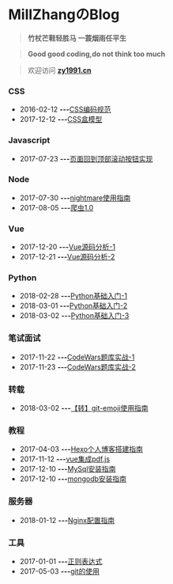 # MillZhangのBlog

> **竹杖芒鞋轻胜马 一蓑烟雨任平生**

> **Good good coding,do not think too much**

> 欢迎访问 [**zy1991.cn**](http://zy1991.cn/)

### CSS

* 2016-02-12 **---**[CSS编码规范](https://github.com/MillZhang/MarkdownBlog/issues/1)
* 2017-12-12 **---**[CSS盒模型](https://github.com/MillZhang/MarkdownBlog/issues/17)

### Javascript

* 2017-07-23 **---**[页面回到顶部滚动按钮实现](https://github.com/MillZhang/MarkdownBlog/issues/16)

### Node

* 2017-07-30 **---**[nightmare使用指南](https://github.com/MillZhang/MarkdownBlog/issues/14)
* 2017-08-05 **---**[爬虫1.0](https://github.com/MillZhang/MarkdownBlog/issues/15)

### Vue

* 2017-12-20 **---**[Vue源码分析-1](https://github.com/MillZhang/MarkdownBlog/issues/3)
* 2017-12-21 **---**[Vue源码分析-2](https://github.com/MillZhang/MarkdownBlog/issues/4)

### Python

* 2018-02-28 **---**[Python基础入门-1](https://github.com/MillZhang/MarkdownBlog/issues/2)
* 2018-03-01 **---**[Python基础入门-2](https://github.com/MillZhang/MarkdownBlog/issues/19)
* 2018-03-02 **---**[Python基础入门-3](https://github.com/MillZhang/MarkdownBlog/issues/20)


### 笔试面试

* 2017-11-22 **---**[CodeWars题库实战-1](https://github.com/MillZhang/MarkdownBlog/issues/7)
* 2017-11-23 **---**[CodeWars题库实战-2](https://github.com/MillZhang/MarkdownBlog/issues/8)

### 转载

* 2018-03-02 **---**[【转】git-emoji使用指南](https://github.com/MillZhang/MarkdownBlog/issues/18)

### 教程

* 2017-04-03 **---**[Hexo个人博客搭建指南](https://github.com/MillZhang/MarkdownBlog/issues/6)
* 2017-11-12 **---**[vue集成pdf.js](https://github.com/MillZhang/MarkdownBlog/issues/10)
* 2017-12-10 **---**[MySql安装指南](https://github.com/MillZhang/MarkdownBlog/issues/11)
* 2017-12-10 **---**[mongodb安装指南](https://github.com/MillZhang/MarkdownBlog/issues/12)

### 服务器

* 2018-01-12 **---**[Nginx配置指南](https://github.com/MillZhang/MarkdownBlog/issues/9)

### 工具

* 2017-01-01 **---**[正则表达式](https://github.com/MillZhang/MarkdownBlog/issues/5)
* 2017-05-03 **---**[git的使用](https://github.com/MillZhang/MarkdownBlog/issues/13)